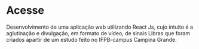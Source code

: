 # Acesse
Desenvolvimento de uma aplicação web utilizando React Js, cujo intuito é a aglutinação e divulgação, em formato de vídeo, de sinais Libras que foram criados apartir de um estudo feito no IFPB-campus Campina Grande. 
